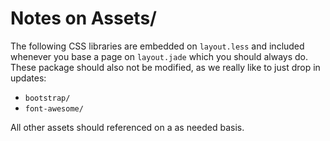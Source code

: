 Notes on Assets/
================

The following CSS libraries are embedded on `layout.less` and included
whenever you base a page on `layout.jade` which you should always do.
These package should also not be modified, as we really like to just
drop in updates:

 * `bootstrap/`
 * `font-awesome/`
 
All other assets should referenced on a as needed basis.
